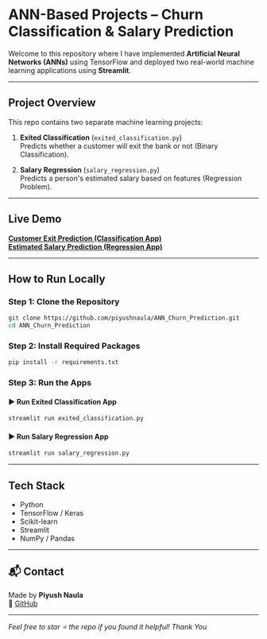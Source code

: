 # ANN-Based Projects – Churn Classification & Salary Prediction

Welcome to this repository where I have implemented **Artificial Neural Networks (ANNs)** using TensorFlow and deployed two real-world machine learning applications using **Streamlit**.

---

## Project Overview

This repo contains two separate machine learning projects:

1. **Exited Classification** (`exited_classification.py`)  
   Predicts whether a customer will exit the bank or not (Binary Classification).

2. **Salary Regression** (`salary_regression.py`)  
   Predicts a person's estimated salary based on features (Regression Problem).

---

## Live Demo

**[Customer Exit Prediction (Classification App)](https://your-classification-app-link.com)**  
**[Estimated Salary Prediction (Regression App)](https://your-regression-app-link.com)**  

---

## How to Run Locally

### Step 1: Clone the Repository

```bash
git clone https://github.com/piyushnaula/ANN_Churn_Prediction.git
cd ANN_Churn_Prediction
```

### Step 2: Install Required Packages

```bash
pip install -r requirements.txt
```

### Step 3: Run the Apps

#### ▶️ Run Exited Classification App

```bash
streamlit run exited_classification.py
```

#### ▶️ Run Salary Regression App

```bash
streamlit run salary_regression.py
```

---

## Tech Stack

- Python
- TensorFlow / Keras
- Scikit-learn
- Streamlit
- NumPy / Pandas

---

## 📬 Contact

Made by **Piyush Naula**  
🔗 [GitHub](https://github.com/piyushnaula)

---

*Feel free to star ⭐ the repo if you found it helpful!*
*Thank You*